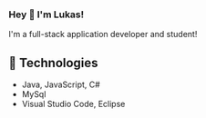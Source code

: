 ### Hey 👋 I'm Lukas!

I'm a full-stack application developer and student!

## 🤖 Technologies
- Java, JavaScript, C#
- MySql
- Visual Studio Code, Eclipse


